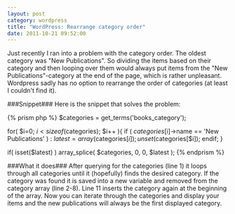```yaml
---
layout: post
category: wordpress
title: "WordPress: Rearrange category order"
date: 2011-10-21 09:52:00
---
```


Just recently I ran into a problem with the category order. The oldest category was "New Publications". So dividing the items based on their category and then looping over them would always put items from the "New Publications"-category at the end of the page, which is rather unpleasant. Wordpress sadly has no option to rearrange the order of categories (at least I couldn't find it).

###Snippet###
Here is the snippet that solves the problem:

{% prism php %}
$categories = get_terms('books_category');

for( $i=0; $i<sizeof($categories); $i++ ){
  if ( $categories[$i]-&gt;name == 'New Publications' ) :
    $latest = array($categories[$i]);
    unset($categories[$i]);
  endif;
}

if( isset($latest) )
  array_splice( $categories, 0, 0, $latest );
{% endprism %}

###What it does###
After querying for the categories (line 1) it loops through all categories until it (hopefully) finds the desired category. If the category was found it is saved into a new variable and removed from the category array (line 2-8). Line 11 inserts the category again at the beginning of the array. Now you can iterate through the categories and display your items and the new publications will always be the first displayed category.
